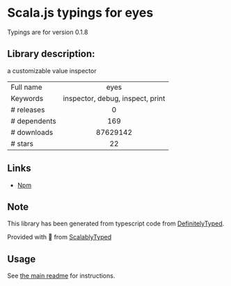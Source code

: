 
# Scala.js typings for eyes

Typings are for version 0.1.8

## Library description:
a customizable value inspector

|                    |                 |
| ------------------ | :-------------: |
| Full name          | eyes |
| Keywords           | inspector, debug, inspect, print |
| # releases         | 0 |
| # dependents       | 169 |
| # downloads        | 87629142 |
| # stars            | 22 |

## Links
- [Npm](https://www.npmjs.com/package/eyes)
    


## Note
This library has been generated from typescript code from [DefinitelyTyped](https://definitelytyped.org).

Provided with :purple_heart: from [ScalablyTyped](https://github.com/oyvindberg/ScalablyTyped)

## Usage
See [the main readme](../../readme.md) for instructions.


